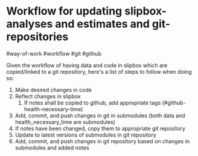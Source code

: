 # Workflow for updating slipbox-analyses and estimates and git-repositories
#way-of-work #workflow #git #github

Given the workflow of having data and code in slipbox which are copied/linked to a git repository, here's a list of steps to follow when doing so:
1. Make desired changes in code
2. Reflect changes in slipbox
	1. If notes shall be copied to github, add appropriate tags (#github-health-necessary-time)
3. Add, commit, and push changes in git in submodules (both data and health_necessary_time are submodules)
4. If notes have been changed, copy them to appropriate git repository
5. Update to latest versions of submodules in git repository
6. Add, commit, and push changes in git repository based on changes in submodules and added notes